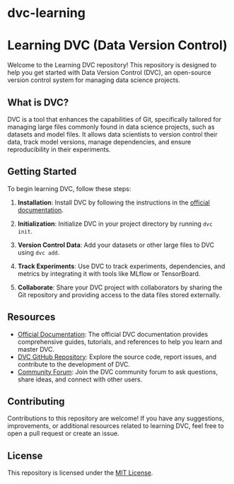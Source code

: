 # dvc-learning

# Learning DVC (Data Version Control)

Welcome to the Learning DVC repository! This repository is designed to help you get started with Data Version Control (DVC), an open-source version control system for managing data science projects.

## What is DVC?

DVC is a tool that enhances the capabilities of Git, specifically tailored for managing large files commonly found in data science projects, such as datasets and model files. It allows data scientists to version control their data, track model versions, manage dependencies, and ensure reproducibility in their experiments.

## Getting Started

To begin learning DVC, follow these steps:

1. **Installation**: Install DVC by following the instructions in the [official documentation](https://dvc.org/doc/install).

2. **Initialization**: Initialize DVC in your project directory by running `dvc init`.

3. **Version Control Data**: Add your datasets or other large files to DVC using `dvc add`.

4. **Track Experiments**: Use DVC to track experiments, dependencies, and metrics by integrating it with tools like MLflow or TensorBoard.

5. **Collaborate**: Share your DVC project with collaborators by sharing the Git repository and providing access to the data files stored externally.

## Resources

- [Official Documentation](https://dvc.org/doc): The official DVC documentation provides comprehensive guides, tutorials, and references to help you learn and master DVC.
- [DVC GitHub Repository](https://github.com/iterative/dvc): Explore the source code, report issues, and contribute to the development of DVC.
- [Community Forum](https://discuss.dvc.org): Join the DVC community forum to ask questions, share ideas, and connect with other users.

## Contributing

Contributions to this repository are welcome! If you have any suggestions, improvements, or additional resources related to learning DVC, feel free to open a pull request or create an issue.

## License

This repository is licensed under the [MIT License](LICENSE).
